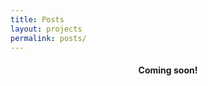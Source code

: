 ```yaml
---
title: Posts
layout: projects
permalink: posts/
---
```


<h4 style="text-align: center;">Coming soon!</h4>